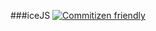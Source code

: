 ###iceJS
[![Commitizen friendly](https://img.shields.io/badge/commitizen-friendly-brightgreen.svg)](http://commitizen.github.io/cz-cli/)